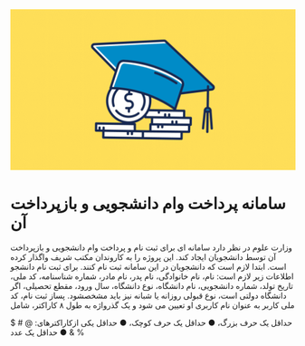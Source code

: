 <div>
  <img src="https://github.com/HoseinRezaeeM/student-loan-payment-system/blob/master/FHA-Student-Loan-Guideliness-1024x576.png" height=""100px>
</div>
<div>
  <h1>سامانه پرداخت وام دانشجویی و بازپرداخت آن</h1>
</div>
<div>
  <p>
    وزارت علوم در نظر دارد سامانه ای برای ثبت نام و پرداخت وام دانشجویی و بازپرداخت آن
توسط دانشجویان ایجاد کند. این پروژه را به کاروندان مکتب شریف واگذار کرده است.
ابتدا لازم است که دانشجویان در این سامانه ثبت نام کنند. برای ثبت نام دانشجو
اطلاعات زیر لازم است:
نام، نام خانوادگی، نام پدر، نام مادر، شماره شناسنامه، کد ملی، تاریخ تولد، شماره
دانشجویی، نام دانشگاه، نوع دانشگاه، سال ورود، مقطع تحصیلی، اگر دانشگاه دولتی
است، نوع قبولی روزانه یا شبانه نیز باید مشخصشود.
پساز ثبت نام، کد ملی کاربر به عنوان نام کاربری او تعیین می شود و یک گذرواژه به طول
۸ کاراکتر، شامل
  </p>
</div>



حداقل یک حرف بزرگ، ●
حداقل یک حرف کوچک، ●
حداقل یکی ازکاراکترهای: @ # $ % & ●
حداقل یک عدد
